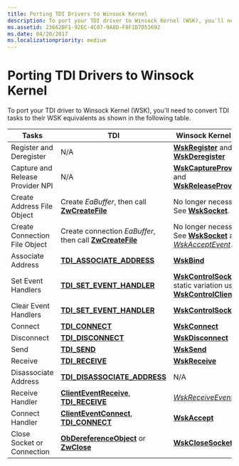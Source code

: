 ```yaml
---
title: Porting TDI Drivers to Winsock Kernel
description: To port your TDI driver to Winsock Kernel (WSK), you'll need to convert TDI tasks to their WSK equivalents as shown in the following table.
ms.assetid: 23662BF1-92EC-4C07-9A8D-F8F1D7D51692
ms.date: 04/20/2017
ms.localizationpriority: medium
---
```


# Porting TDI Drivers to Winsock Kernel


To port your TDI driver to Winsock Kernel (WSK), you'll need to convert TDI tasks to their WSK equivalents as shown in the following table.

| Tasks                            | TDI                                                                                       | Winsock Kernel (WSK)                                                                                                          |
|----------------------------------|-------------------------------------------------------------------------------------------|-------------------------------------------------------------------------------------------------------------------------------|
| Register and Deregister          | N/A                                                                                       | [**WskRegister**](https://docs.microsoft.com/windows-hardware/drivers/ddi/content/wsk/nf-wsk-wskregister) and [**WskDeregister**](https://docs.microsoft.com/windows-hardware/drivers/ddi/content/wsk/nf-wsk-wskderegister)                                       |
| Capture and Release Provider NPI | N/A                                                                                       | [**WskCaptureProviderNPI**](https://docs.microsoft.com/windows-hardware/drivers/ddi/content/wsk/nf-wsk-wskcaptureprovidernpi) and [**WskReleaseProviderNPI**](https://docs.microsoft.com/windows-hardware/drivers/ddi/content/wsk/nf-wsk-wskreleaseprovidernpi)   |
| Create Address File Object       | Create *EaBuffer*, then call [**ZwCreateFile**](https://docs.microsoft.com/windows-hardware/drivers/ddi/content/ntifs/nf-ntifs-ntcreatefile)                      | No longer necessary. See [**WskSocket**](https://docs.microsoft.com/windows-hardware/drivers/ddi/content/wsk/nc-wsk-pfn_wsk_socket).                                                                 |
| Create Connection File Object    | Create connection *EaBuffer*, then call [**ZwCreateFile**](https://docs.microsoft.com/windows-hardware/drivers/ddi/content/ntifs/nf-ntifs-ntcreatefile)           | No longer necessary. See [**WskSocket**](https://docs.microsoft.com/windows-hardware/drivers/ddi/content/wsk/nc-wsk-pfn_wsk_socket) and [*WskAcceptEvent*](https://docs.microsoft.com/windows-hardware/drivers/ddi/content/wsk/nc-wsk-pfn_wsk_accept_event).                 |
| Associate Address                | [**TDI\_ASSOCIATE\_ADDRESS**](https://docs.microsoft.com/previous-versions/windows/hardware/network/ff565080(v=vs.85))                                | [**WskBind**](https://docs.microsoft.com/windows-hardware/drivers/ddi/content/wsk/nc-wsk-pfn_wsk_bind)                                                                                               |
| Set Event Handlers               | [**TDI\_SET\_EVENT\_HANDLER**](https://docs.microsoft.com/previous-versions/windows/hardware/network/ff565576(v=vs.85))                               | [**WskControlSocket**](https://docs.microsoft.com/windows-hardware/drivers/ddi/content/wsk/nc-wsk-pfn_wsk_control_socket) or static variation using [**WskControlClient**](https://docs.microsoft.com/windows-hardware/drivers/ddi/content/wsk/nc-wsk-pfn_wsk_control_client) |
| Clear Event Handlers             | [**TDI\_SET\_EVENT\_HANDLER**](https://docs.microsoft.com/previous-versions/windows/hardware/network/ff565576(v=vs.85))                               | [**WskControlSocket**](https://docs.microsoft.com/windows-hardware/drivers/ddi/content/wsk/nc-wsk-pfn_wsk_control_socket)                                                                             |
| Connect                          | [**TDI\_CONNECT**](https://docs.microsoft.com/previous-versions/windows/hardware/network/ff565083(v=vs.85))                                                     | [**WskConnect**](https://docs.microsoft.com/windows-hardware/drivers/ddi/content/wsk/nc-wsk-pfn_wsk_connect)                                                                                         |
| Disconnect                       | [**TDI\_DISCONNECT**](https://docs.microsoft.com/previous-versions/windows/hardware/network/ff565090(v=vs.85))                                               | [**WskDisconnect**](https://docs.microsoft.com/windows-hardware/drivers/ddi/content/wsk/nc-wsk-pfn_wsk_disconnect)                                                                                   |
| Send                             | [**TDI\_SEND**](https://docs.microsoft.com/previous-versions/windows/hardware/network/ff565549(v=vs.85))                                                           | [**WskSend**](https://docs.microsoft.com/windows-hardware/drivers/ddi/content/wsk/nc-wsk-pfn_wsk_send)                                                                                               |
| Receive                          | [**TDI\_RECEIVE**](https://docs.microsoft.com/previous-versions/windows/hardware/network/ff565131(v=vs.85))                                                     | [**WskReceive**](https://docs.microsoft.com/windows-hardware/drivers/ddi/content/wsk/nc-wsk-pfn_wsk_receive)                                                                                         |
| Disassociate Address             | [**TDI\_DISASSOCIATE\_ADDRESS**](https://docs.microsoft.com/previous-versions/windows/hardware/network/ff565089(v=vs.85))                          | N/A                                                                                                                           |
| Receive Handler                  | [**ClientEventReceive**](https://docs.microsoft.com/previous-versions/windows/hardware/network/ff545260(v=vs.85)), [**TDI\_RECEIVE**](https://docs.microsoft.com/previous-versions/windows/hardware/network/ff565131(v=vs.85)) | [*WskReceiveEvent*](https://docs.microsoft.com/windows-hardware/drivers/ddi/content/wsk/nc-wsk-pfn_wsk_receive_event)                                                                                 |
| Connect Handler                  | [**ClientEventConnect**](https://docs.microsoft.com/previous-versions/windows/hardware/network/ff544257(v=vs.85)), [**TDI\_CONNECT**](https://docs.microsoft.com/previous-versions/windows/hardware/network/ff565083(v=vs.85)) | [**WskAccept**](https://docs.microsoft.com/windows-hardware/drivers/ddi/content/wsk/nc-wsk-pfn_wsk_accept)                                                                                           |
| Close Socket or Connection       | [**ObDereferenceObject**](https://docs.microsoft.com/windows-hardware/drivers/ddi/content/wdm/nf-wdm-obdereferenceobject) or [**ZwClose**](https://docs.microsoft.com/windows-hardware/drivers/ddi/content/ntifs/nf-ntifs-ntclose)    | [**WskCloseSocket**](https://docs.microsoft.com/windows-hardware/drivers/ddi/content/wsk/nc-wsk-pfn_wsk_close_socket)                                                                                 |

 

 

 





